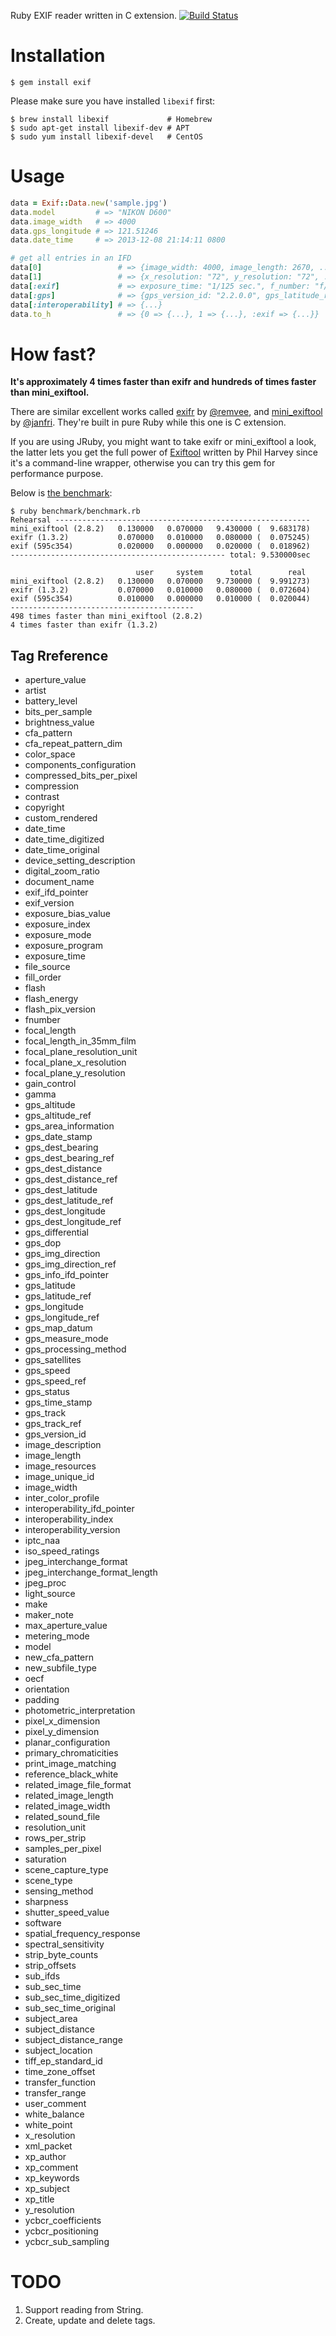 Ruby EXIF reader written in C extension. [![Build Status](https://travis-ci.org/tonytonyjan/exif.svg?branch=master)](https://travis-ci.org/tonytonyjan/exif)

# Installation

    $ gem install exif

Please make sure you have installed `libexif` first:

    $ brew install libexif             # Homebrew
    $ sudo apt-get install libexif-dev # APT
    $ sudo yum install libexif-devel   # CentOS

# Usage

```ruby
data = Exif::Data.new('sample.jpg')
data.model         # => "NIKON D600"
data.image_width   # => 4000
data.gps_longitude # => 121.51246
data.date_time     # => 2013-12-08 21:14:11 0800

# get all entries in an IFD
data[0]                 # => {image_width: 4000, image_length: 2670, ...}
data[1]                 # => {x_resolution: "72", y_resolution: "72", ...}
data[:exif]             # => exposure_time: "1/125 sec.", f_number: "f/8.0"}
data[:gps]              # => {gps_version_id: "2.2.0.0", gps_latitude_ref: "N", ...}
data[:interoperability] # => {...}
data.to_h               # => {0 => {...}, 1 => {...}, :exif => {...}}
```

# How fast?

**It's approximately 4 times faster than exifr and hundreds of times faster than mini_exiftool.**

There are similar excellent works called [exifr](https://github.com/remvee/exifr) by [@remvee](https://github.com/remvee), and [mini_exiftool](https://github.com/janfri/mini_exiftool) by [@janfri](https://github.com/janfri). They're built in pure Ruby while this one is C extension.

If you are using JRuby, you might want to take exifr or mini_exiftool a look, the latter lets you get the full power of [Exiftool](http://www.sno.phy.queensu.ca/~phil/exiftool/) written by Phil Harvey since it's a command-line wrapper, otherwise you can try this gem for performance purpose.

Below is [the benchmark](benchmark/benchmark.rb):

```
$ ruby benchmark/benchmark.rb
Rehearsal ---------------------------------------------------------
mini_exiftool (2.8.2)   0.130000   0.070000   9.430000 (  9.683178)
exifr (1.3.2)           0.070000   0.010000   0.080000 (  0.075245)
exif (595c354)          0.020000   0.000000   0.020000 (  0.018962)
------------------------------------------------ total: 9.530000sec

                            user     system      total        real
mini_exiftool (2.8.2)   0.130000   0.070000   9.730000 (  9.991273)
exifr (1.3.2)           0.070000   0.010000   0.080000 (  0.072604)
exif (595c354)          0.010000   0.000000   0.010000 (  0.020044)
-----------------------------------------
498 times faster than mini_exiftool (2.8.2)
4 times faster than exifr (1.3.2)
```

## Tag Rreference

- aperture_value
- artist
- battery_level
- bits_per_sample
- brightness_value
- cfa_pattern
- cfa_repeat_pattern_dim
- color_space
- components_configuration
- compressed_bits_per_pixel
- compression
- contrast
- copyright
- custom_rendered
- date_time
- date_time_digitized
- date_time_original
- device_setting_description
- digital_zoom_ratio
- document_name
- exif_ifd_pointer
- exif_version
- exposure_bias_value
- exposure_index
- exposure_mode
- exposure_program
- exposure_time
- file_source
- fill_order
- flash
- flash_energy
- flash_pix_version
- fnumber
- focal_length
- focal_length_in_35mm_film
- focal_plane_resolution_unit
- focal_plane_x_resolution
- focal_plane_y_resolution
- gain_control
- gamma
- gps_altitude
- gps_altitude_ref
- gps_area_information
- gps_date_stamp
- gps_dest_bearing
- gps_dest_bearing_ref
- gps_dest_distance
- gps_dest_distance_ref
- gps_dest_latitude
- gps_dest_latitude_ref
- gps_dest_longitude
- gps_dest_longitude_ref
- gps_differential
- gps_dop
- gps_img_direction
- gps_img_direction_ref
- gps_info_ifd_pointer
- gps_latitude
- gps_latitude_ref
- gps_longitude
- gps_longitude_ref
- gps_map_datum
- gps_measure_mode
- gps_processing_method
- gps_satellites
- gps_speed
- gps_speed_ref
- gps_status
- gps_time_stamp
- gps_track
- gps_track_ref
- gps_version_id
- image_description
- image_length
- image_resources
- image_unique_id
- image_width
- inter_color_profile
- interoperability_ifd_pointer
- interoperability_index
- interoperability_version
- iptc_naa
- iso_speed_ratings
- jpeg_interchange_format
- jpeg_interchange_format_length
- jpeg_proc
- light_source
- make
- maker_note
- max_aperture_value
- metering_mode
- model
- new_cfa_pattern
- new_subfile_type
- oecf
- orientation
- padding
- photometric_interpretation
- pixel_x_dimension
- pixel_y_dimension
- planar_configuration
- primary_chromaticities
- print_image_matching
- reference_black_white
- related_image_file_format
- related_image_length
- related_image_width
- related_sound_file
- resolution_unit
- rows_per_strip
- samples_per_pixel
- saturation
- scene_capture_type
- scene_type
- sensing_method
- sharpness
- shutter_speed_value
- software
- spatial_frequency_response
- spectral_sensitivity
- strip_byte_counts
- strip_offsets
- sub_ifds
- sub_sec_time
- sub_sec_time_digitized
- sub_sec_time_original
- subject_area
- subject_distance
- subject_distance_range
- subject_location
- tiff_ep_standard_id
- time_zone_offset
- transfer_function
- transfer_range
- user_comment
- white_balance
- white_point
- x_resolution
- xml_packet
- xp_author
- xp_comment
- xp_keywords
- xp_subject
- xp_title
- y_resolution
- ycbcr_coefficients
- ycbcr_positioning
- ycbcr_sub_sampling

# TODO

1. Support reading from String.
2. Create, update and delete tags.
